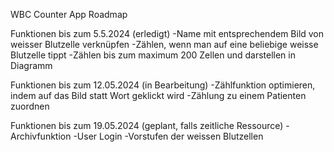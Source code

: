 WBC Counter App Roadmap

Funktionen bis zum 5.5.2024 (erledigt)
-Name mit entsprechendem Bild von weisser Blutzelle verknüpfen
-Zählen, wenn man auf eine beliebige weisse Blutzelle tippt
-Zählen bis zum maximum 200 Zellen und darstellen in Diagramm

Funktionen bis zum 12.05.2024 (in Bearbeitung)
-Zählfunktion optimieren, indem auf das Bild statt Wort geklickt wird
-Zählung zu einem Patienten zuordnen

Funktionen bis zum 19.05.2024 (geplant, falls zeitliche Ressource)
-Archivfunktion
-User Login
-Vorstufen der weissen Blutzellen
